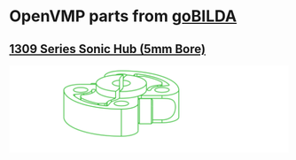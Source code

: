 # OpenVMP parts from [goBILDA](https://www.gobilda.com/)
## [1309 Series Sonic Hub (5mm Bore)](https://www.gobilda.com/1309-series-sonic-hub-5mm-bore/)

[<img alt='1309 Series Sonic Hub (5mm Bore)' src='https://github.com/openvmp/openvmp-models/blob/main/generated_files/parts/gobilda/motion-hub-sonic-5mm.png'/>](https://github.com/openvmp/openvmp-models/blob/main/generated_files/parts/gobilda/motion-hub-sonic-5mm.stl)


